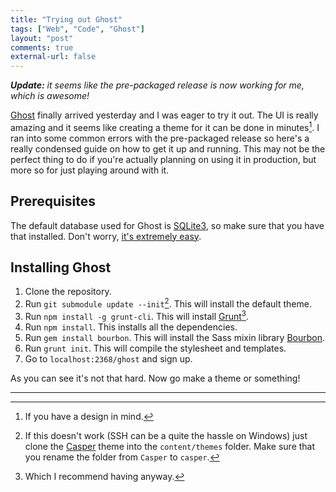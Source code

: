 ```yaml
---
title: "Trying out Ghost"
tags: ["Web", "Code", "Ghost"]
layout: "post"
comments: true
external-url: false
---
```


***Update:** it seems like the pre-packaged release is now working for me, which is awesome!*

[Ghost](http://ghost.org/) finally arrived yesterday and I was eager to try it out. The UI is really amazing and it seems like creating a theme for it can be done in minutes[^20131015-1]. I ran into some common errors with the pre-packaged release so here's a really condensed guide on how to get it up and running. This may not be the perfect thing to do if you're actually planning on using it in production, but more so for just playing around with it.

## Prerequisites

The default database used for Ghost is [SQLite3](http://www.sqlite.org/), so make sure that you have that installed. Don't worry, [it's extremely easy](http://mislav.uniqpath.com/rails/install-sqlite3/).

## Installing Ghost

1. Clone the repository.
2. Run `git submodule update --init`[^20131015-2]. This will install the default theme.
3. Run `npm install -g grunt-cli`. This will install [Grunt](http://gruntjs.com/)[^20131015-3].
4. Run `npm install`. This installs all the dependencies.
5. Run `gem install bourbon`. This will install the Sass mixin library [Bourbon](http://bourbon.io/).
6. Run `grunt init`. This will compile the stylesheet and templates.
7. Go to `localhost:2368/ghost` and sign up.

As you can see it's not that hard. Now go make a theme or something!

* * *

[^20131015-1]: If you have a design in mind.
[^20131015-2]: If this doesn't work (SSH can be a quite the hassle on Windows) just clone the [Casper](https://github.com/TryGhost/Casper) theme into the `content/themes` folder. Make sure that you rename the folder from `Casper` to `casper`.
[^20131015-3]: Which I recommend having anyway.
